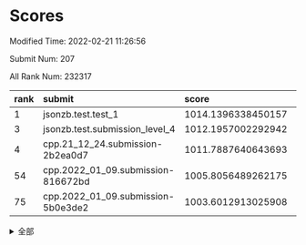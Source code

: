 # Scores

Modified Time: 2022-02-21 11:26:56

Submit Num: 207

All Rank Num: 232317

| rank |               submit               |       score        |       sigma        | pk_num |
| :--- | :--------------------------------- | :----------------- | :----------------- | :----- |
| 1    | jsonzb.test.test_1                 | 1014.1396338450157 | 0.8392339002061736 | 4488   |
| 3    | jsonzb.test.submission_level_4     | 1012.1957002292942 | 0.810809715643568  | 4489   |
| 4    | cpp.21_12_24.submission-2b2ea0d7   | 1011.7887640643693 | 0.7925771281118124 | 4489   |
| 54   | cpp.2022_01_09.submission-816672bd | 1005.8056489262175 | 0.7232023279780707 | 4482   |
| 75   | cpp.2022_01_09.submission-5b0e3de2 | 1003.6012913025908 | 0.7087308328176779 | 4487   |


<details>
<summary>全部</summary>

| rank |                 submit                 |       score        |       sigma        | pk_num |
| :--- | :------------------------------------- | :----------------- | :----------------- | :----- |
| 1    | jsonzb.test.test_1                     | 1014.1396338450157 | 0.8392339002061736 | 4488   |
| 2    | gobigger.level_3.submission_level_3_11 | 1012.2182636241441 | 0.7981119857041423 | 4491   |
| 3    | jsonzb.test.submission_level_4         | 1012.1957002292942 | 0.810809715643568  | 4489   |
| 4    | cpp.21_12_24.submission-2b2ea0d7       | 1011.7887640643693 | 0.7925771281118124 | 4489   |
| 5    | gobigger.level_3.submission_level_3_48 | 1011.2981368856709 | 0.7719224298052589 | 4489   |
| 6    | gobigger.level_3.submission_level_3_40 | 1011.2496541879246 | 0.7562486130841779 | 4489   |
| 7    | gobigger.level_3.submission_level_3_29 | 1011.1117225028243 | 0.8070237935073228 | 4489   |
| 8    | gobigger.level_3.submission_level_3_31 | 1010.864515565175  | 0.7891894998330861 | 4486   |
| 9    | gobigger.level_3.submission_level_3_33 | 1010.8275509440057 | 0.7853566373353582 | 4494   |
| 10   | gobigger.level_3.submission_level_3_12 | 1010.8186980331255 | 0.7498265667530298 | 4488   |
| 11   | gobigger.level_3.submission_level_3_4  | 1010.7772016227192 | 0.7639635597675234 | 4488   |
| 12   | gobigger.level_3.submission_level_3_42 | 1010.5963246172008 | 0.7682037064902948 | 4486   |
| 13   | gobigger.level_3.submission_level_3_47 | 1010.5932003340866 | 0.7688476841116478 | 4485   |
| 14   | gobigger.level_3.submission_level_3_1  | 1010.4439844150637 | 0.7716821312180052 | 4492   |
| 15   | gobigger.level_3.submission_level_3_35 | 1010.3842129946456 | 0.7738993255100496 | 4490   |
| 16   | gobigger.level_3.submission_level_3_8  | 1010.3199664897207 | 0.7464248445577453 | 4489   |
| 17   | gobigger.level_3.submission_level_3_37 | 1010.3053151586353 | 0.7379646793144558 | 4489   |
| 18   | gobigger.level_3.submission_level_3_28 | 1010.1700768914626 | 0.7928295118687341 | 4493   |
| 19   | gobigger.level_3.submission_level_3_46 | 1010.1140140788472 | 0.7581121176250089 | 4488   |
| 20   | gobigger.level_3.submission_level_3_17 | 1010.0428508257462 | 0.7641530131639142 | 4493   |
| 21   | gobigger.level_3.submission_level_3_20 | 1010.0113946034473 | 0.7432069813521538 | 4485   |
| 22   | gobigger.level_3.submission_level_3_14 | 1010.0036768673665 | 0.7854203766658864 | 4491   |
| 23   | gobigger.level_3.submission_level_3_44 | 1009.9759476196314 | 0.7497647647383247 | 4491   |
| 24   | gobigger.level_3.submission_level_3_26 | 1009.8822916244236 | 0.7585475298389384 | 4491   |
| 25   | gobigger.level_3.submission_level_3_16 | 1009.8451896451072 | 0.761190889131946  | 4488   |
| 26   | gobigger.level_3.submission_level_3_2  | 1009.8165591033047 | 0.7731712067143234 | 4486   |
| 27   | gobigger.level_3.submission_level_3_24 | 1009.814821409911  | 0.7692084810544264 | 4489   |
| 28   | gobigger.level_3.submission_level_3_49 | 1009.7773843617309 | 0.7687374373483431 | 4493   |
| 29   | gobigger.level_3.submission_level_3_43 | 1009.7659473982181 | 0.7544905019662984 | 4492   |
| 30   | gobigger.level_3.submission_level_3_41 | 1009.7474656035922 | 0.7606893678146875 | 4487   |
| 31   | gobigger.level_3.submission_level_3_9  | 1009.7275905058714 | 0.7356134674534512 | 4492   |
| 32   | gobigger.level_3.submission_level_3_38 | 1009.6982954890722 | 0.7569127048541714 | 4491   |
| 33   | gobigger.level_3.submission_level_3_7  | 1009.6576980958363 | 0.7704356851984513 | 4493   |
| 34   | gobigger.level_3.submission_level_3_19 | 1009.6477332469985 | 0.7686682080387388 | 4491   |
| 35   | gobigger.level_3.submission_level_3_21 | 1009.6304029496409 | 0.7489375289729866 | 4488   |
| 36   | gobigger.level_3.submission_level_3_6  | 1009.5804656996931 | 0.7521239197444357 | 4487   |
| 37   | gobigger.level_3.submission_level_3_22 | 1009.5373590713305 | 0.7549113010766971 | 4487   |
| 38   | gobigger.level_3.submission_level_3_45 | 1009.5348525021278 | 0.7499705621632311 | 4488   |
| 39   | gobigger.level_3.submission_level_3_32 | 1009.5293419954445 | 0.7628560766382186 | 4493   |
| 40   | gobigger.level_3.submission_level_3_5  | 1009.4745343660995 | 0.7479359620261264 | 4493   |
| 41   | gobigger.level_3.submission_level_3_18 | 1009.349181414108  | 0.7498401813406366 | 4493   |
| 42   | gobigger.level_3.submission_level_3_10 | 1009.3404938556532 | 0.7464259114099316 | 4488   |
| 43   | gobigger.level_3.submission_level_3_36 | 1009.3265031414824 | 0.7316783405751405 | 4488   |
| 44   | gobigger.level_3.submission_level_3_0  | 1009.2425861375291 | 0.7705407865903613 | 4489   |
| 45   | gobigger.level_3.submission_level_3_39 | 1009.2229179402722 | 0.7476710943712841 | 4490   |
| 46   | gobigger.level_3.submission_level_3_3  | 1009.211195099786  | 0.7205293333402029 | 4487   |
| 47   | gobigger.level_3.submission_level_3_34 | 1009.1172637563329 | 0.7422139652881399 | 4486   |
| 48   | gobigger.level_3.submission_level_3_23 | 1009.0989098719593 | 0.7548502089315111 | 4486   |
| 49   | gobigger.level_3.submission_level_3_25 | 1008.9740004374291 | 0.7401821611956368 | 4490   |
| 50   | gobigger.level_3.submission_level_3_30 | 1008.9231317723863 | 0.745061677002192  | 4485   |
| 51   | gobigger.level_3.submission_level_3_27 | 1008.8843575137382 | 0.7458584215562446 | 4488   |
| 52   | gobigger.level_3.submission_level_3_15 | 1008.6340063964662 | 0.7564821471065513 | 4485   |
| 53   | gobigger.level_3.submission_level_3_13 | 1008.0012866594816 | 0.7439178000134904 | 4488   |
| 54   | cpp.2022_01_09.submission-816672bd     | 1005.8056489262175 | 0.7232023279780707 | 4482   |
| 55   | gobigger.level_1.submission_level_1_32 | 1004.9987274374248 | 0.71867467446442   | 4484   |
| 56   | gobigger.level_1.submission_level_1_4  | 1004.988154642009  | 0.7165009228989572 | 4493   |
| 57   | gobigger.level_1.submission_level_1_45 | 1004.6613026469602 | 0.7204081886807171 | 4487   |
| 58   | gobigger.level_1.submission_level_1_35 | 1004.5964629571132 | 0.7190026136932307 | 4484   |
| 59   | gobigger.level_1.submission_level_1_13 | 1004.4693731297261 | 0.7276198045944372 | 4491   |
| 60   | gobigger.level_1.submission_level_1_6  | 1004.1998738874249 | 0.7122731686975737 | 4492   |
| 61   | gobigger.level_1.submission_level_1_47 | 1004.1868690037993 | 0.7032640101987665 | 4487   |
| 62   | gobigger.level_1.submission_level_1_3  | 1004.156640159864  | 0.7227298765221202 | 4490   |
| 63   | gobigger.level_1.submission_level_1_1  | 1004.1387303509334 | 0.7233516651569429 | 4492   |
| 64   | gobigger.level_1.submission_level_1_26 | 1004.1244705318032 | 0.7116660243413019 | 4486   |
| 65   | gobigger.level_1.submission_level_1_44 | 1004.0558373428336 | 0.7136209340023201 | 4485   |
| 66   | gobigger.level_1.submission_level_1_8  | 1004.0521697296575 | 0.713356502842596  | 4490   |
| 67   | gobigger.level_1.submission_level_1_30 | 1003.9913807739094 | 0.7088913309902775 | 4488   |
| 68   | gobigger.level_1.submission_level_1_10 | 1003.9097488901483 | 0.7306697250667639 | 4486   |
| 69   | gobigger.level_1.submission_level_1_15 | 1003.900075134257  | 0.7140004218541964 | 4495   |
| 70   | gobigger.level_1.submission_level_1_16 | 1003.8623205204582 | 0.7172211765547226 | 4490   |
| 71   | gobigger.level_1.submission_level_1_0  | 1003.8066904512274 | 0.7164722672623551 | 4491   |
| 72   | gobigger.level_1.submission_level_1_18 | 1003.7492029843218 | 0.729932604094747  | 4488   |
| 73   | gobigger.level_1.submission_level_1_38 | 1003.7019320352881 | 0.7216561658804156 | 4485   |
| 74   | gobigger.level_1.submission_level_1_46 | 1003.6548019840786 | 0.7085441582515516 | 4488   |
| 75   | cpp.2022_01_09.submission-5b0e3de2     | 1003.6012913025908 | 0.7087308328176779 | 4487   |
| 76   | gobigger.level_1.submission_level_1_41 | 1003.5904876247812 | 0.7170352009377956 | 4486   |
| 77   | gobigger.level_1.submission_level_1_36 | 1003.5804875415782 | 0.719066007378267  | 4492   |
| 78   | gobigger.level_1.submission_level_1_23 | 1003.537024152982  | 0.7171813242453277 | 4492   |
| 79   | gobigger.level_1.submission_level_1_5  | 1003.4928066257557 | 0.7199824357812905 | 4488   |
| 80   | gobigger.level_1.submission_level_1_24 | 1003.4761113009155 | 0.7083027326518094 | 4493   |
| 81   | gobigger.level_1.submission_level_1_2  | 1003.2450231894376 | 0.7201400474478388 | 4492   |
| 82   | gobigger.level_1.submission_level_1_33 | 1003.2104244124346 | 0.7110585007321946 | 4490   |
| 83   | gobigger.level_1.submission_level_1_34 | 1003.1808916515737 | 0.708964235246972  | 4490   |
| 84   | gobigger.level_1.submission_level_1_17 | 1003.1753420830503 | 0.7010859957735714 | 4491   |
| 85   | gobigger.level_1.submission_level_1_37 | 1003.1432044524454 | 0.7225959161657924 | 4489   |
| 86   | gobigger.level_1.submission_level_1_22 | 1003.080679886217  | 0.7112148382076383 | 4495   |
| 87   | gobigger.level_1.submission_level_1_40 | 1003.0685569206527 | 0.7112240843159627 | 4487   |
| 88   | gobigger.level_1.submission_level_1_11 | 1003.0610330552313 | 0.7206815257003423 | 4494   |
| 89   | gobigger.level_1.submission_level_1_29 | 1003.04997576029   | 0.7188905939353925 | 4489   |
| 90   | gobigger.level_1.submission_level_1_49 | 1002.9482433352625 | 0.7182119564537904 | 4491   |
| 91   | gobigger.level_1.submission_level_1_25 | 1002.9465396780605 | 0.7256261108812083 | 4491   |
| 92   | gobigger.level_1.submission_level_1_19 | 1002.8722591202963 | 0.7143561222462399 | 4492   |
| 93   | gobigger.level_1.submission_level_1_48 | 1002.7861727149062 | 0.7122078840240071 | 4483   |
| 94   | gobigger.level_1.submission_level_1_43 | 1002.7213176228286 | 0.7024055028201908 | 4489   |
| 95   | gobigger.level_1.submission_level_1_27 | 1002.6940926913006 | 0.7280848182845472 | 4491   |
| 96   | gobigger.level_1.submission_level_1_21 | 1002.6615605936639 | 0.7091492310768368 | 4494   |
| 97   | gobigger.level_1.submission_level_1_14 | 1002.6254202773164 | 0.7170754133801995 | 4491   |
| 98   | gobigger.level_1.submission_level_1_28 | 1002.6135680384334 | 0.7362859918934035 | 4489   |
| 99   | gobigger.level_1.submission_level_1_12 | 1002.5568659520798 | 0.7125016895180739 | 4489   |
| 100  | gobigger.level_1.submission_level_1_31 | 1002.5495153985302 | 0.7186429803904301 | 4487   |
| 101  | gobigger.level_1.submission_level_1_42 | 1002.4759359404657 | 0.713981485698496  | 4488   |
| 102  | gobigger.level_1.submission_level_1_9  | 1002.2485391252851 | 0.7121265898261256 | 4485   |
| 103  | gobigger.level_1.submission_level_1_20 | 1002.151913381551  | 0.7057852327700445 | 4484   |
| 104  | gobigger.level_1.submission_level_1_39 | 1001.7024154354065 | 0.7110145792825225 | 4492   |
| 105  | gobigger.level_1.submission_level_1_7  | 1001.0786163579468 | 0.7233437172802096 | 4487   |
| 106  | gobigger.random.submission_random_32   | 997.4050740110126  | 0.7054378469000748 | 4489   |
| 107  | gobigger.random.submission_random_12   | 997.0999612900432  | 0.7004740264676413 | 4487   |
| 108  | gobigger.random.submission_random_18   | 997.0611311486438  | 0.7024433301889899 | 4494   |
| 109  | gobigger.random.submission_random_30   | 996.9736754387147  | 0.705887695494372  | 4486   |
| 110  | gobigger.random.submission_random_5    | 996.9385089554453  | 0.7136699165161946 | 4490   |
| 111  | gobigger.random.submission_random_42   | 996.7648081811891  | 0.7028226399950526 | 4490   |
| 112  | gobigger.random.submission_random_13   | 996.7261964575873  | 0.704673996152344  | 4488   |
| 113  | gobigger.random.submission_random_23   | 996.6091788605072  | 0.7111388272648084 | 4484   |
| 114  | gobigger.random.submission_random_15   | 996.5968444873872  | 0.6971468377644192 | 4491   |
| 115  | gobigger.random.submission_random_1    | 996.5833788530165  | 0.7035594289634042 | 4483   |
| 116  | gobigger.random.submission_random_47   | 996.548540744916   | 0.713573611327121  | 4491   |
| 117  | gobigger.random.submission_random_19   | 996.4582931875773  | 0.7095437191549122 | 4489   |
| 118  | gobigger.random.submission_random_7    | 996.4014225719164  | 0.6951924267628942 | 4490   |
| 119  | gobigger.random.submission_random_41   | 996.3997182378444  | 0.7129595196850368 | 4488   |
| 120  | gobigger.random.submission_random_17   | 996.3232114037787  | 0.707014362424288  | 4493   |
| 121  | gobigger.random.submission_random_43   | 996.3062453047141  | 0.7121040501417848 | 4486   |
| 122  | gobigger.random.submission_random_48   | 996.2815881506663  | 0.6992114859384042 | 4486   |
| 123  | gobigger.random.submission_random_36   | 996.2286406499812  | 0.7010379104958667 | 4489   |
| 124  | gobigger.random.submission_random_24   | 996.1739658477879  | 0.7146324373327644 | 4489   |
| 125  | gobigger.random.submission_random_27   | 996.1719923400848  | 0.709481674713587  | 4489   |
| 126  | gobigger.random.submission_random_46   | 996.1456115965974  | 0.7096282744534532 | 4494   |
| 127  | gobigger.random.submission_random_26   | 996.1393652635949  | 0.7025815603670038 | 4494   |
| 128  | gobigger.random.submission_random_21   | 996.130071882741   | 0.7041114124556997 | 4487   |
| 129  | gobigger.random.submission_random_38   | 996.0813510437933  | 0.7068175725089794 | 4491   |
| 130  | gobigger.random.submission_random_25   | 996.0599566081316  | 0.7144762101102214 | 4490   |
| 131  | gobigger.random.submission_random_33   | 995.9457986909869  | 0.7282297460559426 | 4492   |
| 132  | gobigger.random.submission_random_10   | 995.86048915462    | 0.7173113293554156 | 4483   |
| 133  | gobigger.random.submission_random_35   | 995.8467480734788  | 0.708785612837073  | 4487   |
| 134  | gobigger.random.submission_random_28   | 995.8337320374297  | 0.7176270336324587 | 4494   |
| 135  | gobigger.random.submission_random_45   | 995.7668810295102  | 0.7074365940363746 | 4490   |
| 136  | gobigger.random.submission_random_40   | 995.7395568515392  | 0.7110314714524234 | 4492   |
| 137  | gobigger.random.submission_random_0    | 995.6353904607571  | 0.7202120061474082 | 4488   |
| 138  | gobigger.random.submission_random_49   | 995.6282997066826  | 0.701590201236947  | 4490   |
| 139  | gobigger.random.submission_random_31   | 995.6085314163735  | 0.7088762050421527 | 4490   |
| 140  | gobigger.random.submission_random_20   | 995.5706924006962  | 0.7202702675954227 | 4489   |
| 141  | gobigger.random.submission_random_11   | 995.5159476155552  | 0.7099622319805696 | 4496   |
| 142  | gobigger.random.submission_random_16   | 995.4751228249183  | 0.7128708253520627 | 4492   |
| 143  | gobigger.random.submission_random_44   | 995.417744829887   | 0.715294331609921  | 4495   |
| 144  | gobigger.random.submission_random_39   | 995.3822136384301  | 0.7173225109530059 | 4485   |
| 145  | gobigger.random.submission_random_2    | 995.3423607385045  | 0.7135445007489235 | 4492   |
| 146  | gobigger.random.submission_random_22   | 995.2764569660087  | 0.7225659099671563 | 4491   |
| 147  | gobigger.random.submission_random_9    | 995.150739676817   | 0.7265516323939206 | 4497   |
| 148  | gobigger.random.submission_random_29   | 995.0349145973861  | 0.7240904611220788 | 4488   |
| 149  | gobigger.random.submission_random_4    | 995.0339949041064  | 0.7353766024992995 | 4489   |
| 150  | gobigger.random.submission_random_3    | 995.020591668225   | 0.7254877346480054 | 4489   |
| 151  | gobigger.random.submission_random_8    | 994.9665723821869  | 0.714090754959683  | 4491   |
| 152  | gobigger.random.submission_random_6    | 994.7253434215829  | 0.7350373061695737 | 4487   |
| 153  | gobigger.random.submission_random_34   | 994.5843523024821  | 0.711550698032219  | 4487   |
| 154  | gobigger.random.submission_random_14   | 994.4061643054299  | 0.7129905951146516 | 4494   |
| 155  | gobigger.random.submission_random_37   | 994.2974606648029  | 0.7242686805504405 | 4484   |
| 156  | gobigger.level_2.submission_level_2_3  | 993.8408741623438  | 0.7407206758472288 | 4487   |
| 157  | gobigger.level_2.submission_level_2_44 | 993.7125980109033  | 0.7363180642706656 | 4488   |
| 158  | gobigger.level_2.submission_level_2_40 | 993.6745227997818  | 0.7232499954880174 | 4491   |
| 159  | gobigger.level_2.submission_level_2_49 | 993.5642327514934  | 0.7280763092226367 | 4490   |
| 160  | gobigger.level_2.submission_level_2_18 | 993.3825271106152  | 0.7254658655493277 | 4490   |
| 161  | gobigger.level_2.submission_level_2_17 | 993.3723344618837  | 0.7221055778199433 | 4491   |
| 162  | gobigger.level_2.submission_level_2_45 | 993.2330628615282  | 0.7458922527319375 | 4484   |
| 163  | gobigger.level_2.submission_level_2_13 | 993.1540043438815  | 0.7315371261310303 | 4484   |
| 164  | gobigger.level_2.submission_level_2_42 | 993.1268325266975  | 0.7371169934227644 | 4489   |
| 165  | gobigger.level_2.submission_level_2_31 | 993.05333586823    | 0.736239548010714  | 4492   |
| 166  | gobigger.level_2.submission_level_2_6  | 993.0222227876644  | 0.7431295362517978 | 4492   |
| 167  | gobigger.level_2.submission_level_2_47 | 992.9783669325807  | 0.734629613974136  | 4487   |
| 168  | gobigger.level_2.submission_level_2_19 | 992.8707924194539  | 0.7462204348836169 | 4489   |
| 169  | gobigger.level_2.submission_level_2_10 | 992.8454875995386  | 0.7389962058954577 | 4487   |
| 170  | gobigger.level_2.submission_level_2_22 | 992.7742577696154  | 0.7481894634167872 | 4493   |
| 171  | gobigger.level_2.submission_level_2_29 | 992.7627452538117  | 0.7294645991786313 | 4493   |
| 172  | gobigger.level_2.submission_level_2_36 | 992.5572453395248  | 0.7384331755087578 | 4489   |
| 173  | gobigger.level_2.submission_level_2_37 | 992.5236573694262  | 0.7321153898215831 | 4488   |
| 174  | gobigger.level_2.submission_level_2_41 | 992.4988445014817  | 0.74101098480573   | 4487   |
| 175  | gobigger.level_2.submission_level_2_16 | 992.4715439957419  | 0.739524126397595  | 4489   |
| 176  | gobigger.level_2.submission_level_2_30 | 992.4698475217857  | 0.729816297227991  | 4484   |
| 177  | gobigger.level_2.submission_level_2_38 | 992.458930961348   | 0.736383936632737  | 4489   |
| 178  | gobigger.level_2.submission_level_2_12 | 992.4453248370221  | 0.7372196711332867 | 4490   |
| 179  | gobigger.level_2.submission_level_2_0  | 992.3320408510432  | 0.7370126645169552 | 4488   |
| 180  | gobigger.level_2.submission_level_2_26 | 992.3157756862724  | 0.744851802699684  | 4490   |
| 181  | gobigger.level_2.submission_level_2_15 | 992.245288406651   | 0.7228167338855735 | 4492   |
| 182  | gobigger.level_2.submission_level_2_11 | 992.2400457141268  | 0.7436457263385776 | 4483   |
| 183  | gobigger.level_2.submission_level_2_7  | 992.2322876858473  | 0.7463379157314227 | 4493   |
| 184  | gobigger.level_2.submission_level_2_9  | 992.0086093551623  | 0.7565131096527441 | 4491   |
| 185  | gobigger.level_2.submission_level_2_23 | 991.9200011161674  | 0.7380842836450907 | 4491   |
| 186  | gobigger.level_2.submission_level_2_25 | 991.8090093254027  | 0.740891155243422  | 4488   |
| 187  | gobigger.level_2.submission_level_2_1  | 991.7296539746042  | 0.730971770550101  | 4489   |
| 188  | gobigger.level_2.submission_level_2_5  | 991.5531829862836  | 0.7349805667972783 | 4495   |
| 189  | gobigger.level_2.submission_level_2_34 | 991.5289500189508  | 0.7536166019637717 | 4492   |
| 190  | gobigger.level_2.submission_level_2_2  | 991.4067044062065  | 0.7463397625360019 | 4490   |
| 191  | gobigger.level_2.submission_level_2_4  | 991.3453114820676  | 0.7542566340247422 | 4489   |
| 192  | gobigger.level_2.submission_level_2_8  | 991.3440486042904  | 0.7582516497464503 | 4488   |
| 193  | gobigger.level_2.submission_level_2_48 | 991.3068487732922  | 0.7694221194388478 | 4493   |
| 194  | gobigger.level_2.submission_level_2_35 | 991.2710210554051  | 0.7381614029142772 | 4490   |
| 195  | gobigger.level_2.submission_level_2_21 | 991.1267756658189  | 0.7488119604426585 | 4493   |
| 196  | gobigger.level_2.submission_level_2_28 | 991.0768926833282  | 0.7584188070274004 | 4487   |
| 197  | gobigger.level_2.submission_level_2_39 | 991.02690380845    | 0.7499240844011802 | 4485   |
| 198  | gobigger.level_2.submission_level_2_46 | 990.9360700990521  | 0.7596890991771532 | 4489   |
| 199  | gobigger.level_2.submission_level_2_20 | 990.9255145472938  | 0.7941055027187511 | 4488   |
| 200  | gobigger.level_2.submission_level_2_32 | 990.7110940248011  | 0.7607769919715879 | 4485   |
| 201  | gobigger.level_2.submission_level_2_43 | 990.7047737816938  | 0.7615725587174282 | 4490   |
| 202  | gobigger.level_2.submission_level_2_14 | 990.3179684136284  | 0.7636412072426252 | 4486   |
| 203  | gobigger.level_2.submission_level_2_24 | 990.1501663192399  | 0.792653549317905  | 4486   |
| 204  | gobigger.level_2.submission_level_2_27 | 990.0842639964434  | 0.7891220396063678 | 4492   |
| 205  | gobigger.level_2.submission_level_2_33 | 989.8516482532967  | 0.7676021709218578 | 4488   |
| 206  | gobigger.none.submission_none_0        | 980.1098865081619  | 1.2018752574117737 | 4490   |
| 207  | gobigger.none.submission_none_1        | 977.5230065205664  | 1.3342636062274384 | 4491   |

</details>